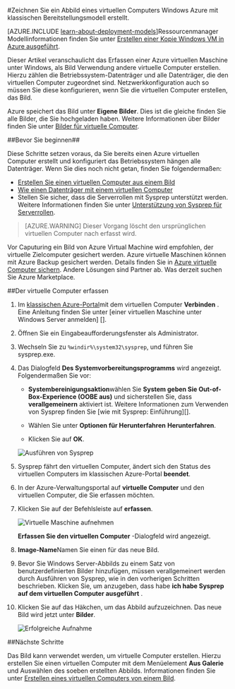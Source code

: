 <properties
    pageTitle="Zeichnen Sie ein Abbild einer Windows Azure-VM | Microsoft Azure"
    description="Zeichnen Sie ein Abbild eines virtuellen Computers Windows Azure mit klassischen Bereitstellungsmodell erstellt."
    services="virtual-machines-windows"
    documentationCenter=""
    authors="cynthn"
    manager="timlt"
    editor="tysonn"
    tags="azure-service-management"/>

<tags
    ms.service="virtual-machines-windows"
    ms.workload="infrastructure-services"
    ms.tgt_pltfrm="vm-windows"
    ms.devlang="na"
    ms.topic="article"
    ms.date="09/27/2016"
    ms.author="cynthn"/>

#<a name="capture-an-image-of-an-azure-windows-virtual-machine-created-with-the-classic-deployment-model"></a>Zeichnen Sie ein Abbild eines virtuellen Computers Windows Azure mit klassischen Bereitstellungsmodell erstellt.

[AZURE.INCLUDE [learn-about-deployment-models](../../includes/learn-about-deployment-models-classic-include.md)]Ressourcenmanager Modellinformationen finden Sie unter [Erstellen einer Kopie Windows VM in Azure ausgeführt](virtual-machines-windows-vhd-copy.md).


Dieser Artikel veranschaulicht das Erfassen einer Azure virtuellen Maschine unter Windows, als Bild Verwendung andere virtuelle Computer erstellen. Hierzu zählen die Betriebssystem-Datenträger und alle Datenträger, die den virtuellen Computer zugeordnet sind. Netzwerkkonfiguration auch so müssen Sie diese konfigurieren, wenn Sie die virtuellen Computer erstellen, das Bild.

Azure speichert das Bild unter **Eigene Bilder**. Dies ist die gleiche finden Sie alle Bilder, die Sie hochgeladen haben. Weitere Informationen über Bilder finden Sie unter [Bilder für virtuelle Computer](virtual-machines-linux-classic-about-images.md).

##<a name="before-you-begin"></a>Bevor Sie beginnen##

Diese Schritte setzen voraus, da Sie bereits einen Azure virtuellen Computer erstellt und konfiguriert das Betriebssystem hängen alle Datenträger. Wenn Sie dies noch nicht getan, finden Sie folgendermaßen:

- [Erstellen Sie einen virtuellen Computer aus einem Bild](virtual-machines-windows-classic-createportal.md)
- [Wie einen Datenträger mit einem virtuellen Computer](virtual-machines-windows-classic-attach-disk.md)
- Stellen Sie sicher, dass die Serverrollen mit Sysprep unterstützt werden. Weitere Informationen finden Sie unter [Unterstützung von Sysprep für Serverrollen](https://msdn.microsoft.com/windows/hardware/commercialize/manufacture/desktop/sysprep-support-for-server-roles).

> [AZURE.WARNING] Dieser Vorgang löscht den ursprünglichen virtuellen Computer nach erfasst wird. 

Vor Caputuring ein Bild von Azure Virtual Machine wird empfohlen, der virtuelle Zielcomputer gesichert werden. Azure virtuelle Maschinen können mit Azure Backup gesichert werden. Details finden Sie in [Azure virtuelle Computer sichern](../backup/backup-azure-vms.md). Andere Lösungen sind Partner ab. Was derzeit suchen Sie Azure Marketplace.


##<a name="capture-the-virtual-machine"></a>Der virtuelle Computer erfassen

1. Im [klassischen Azure-Portal](http://manage.windowsazure.com)mit dem virtuellen Computer **Verbinden** . Eine Anleitung finden Sie unter [einer virtuellen Maschine unter Windows Server anmelden] [].

2.  Öffnen Sie ein Eingabeaufforderungsfenster als Administrator.

3.  Wechseln Sie zu `%windir%\system32\sysprep`, und führen Sie sysprep.exe.

4.  Das Dialogfeld **Des Systemvorbereitungsprogramms** wird angezeigt. Folgendermaßen Sie vor:

    - **Systembereinigungsaktion**wählen Sie **System geben Sie Out-of-Box-Experience (OOBE aus)** und sicherstellen Sie, dass **verallgemeinern** aktiviert ist. Weitere Informationen zum Verwenden von Sysprep finden Sie [wie mit Sysprep: Einführung][].

    - Wählen Sie unter **Optionen für Herunterfahren** **Herunterfahren**.

    - Klicken Sie auf **OK**.

    ![Ausführen von Sysprep](./media/virtual-machines-windows-classic-capture-image/SysprepGeneral.png)

7.  Sysprep fährt den virtuellen Computer, ändert sich den Status des virtuellen Computers im klassischen Azure-Portal **beendet**.

8.  In der Azure-Verwaltungsportal auf **virtuelle Computer** und den virtuellen Computer, die Sie erfassen möchten.

9.  Klicken Sie auf der Befehlsleiste auf **erfassen**.

    ![Virtuelle Maschine aufnehmen](./media/virtual-machines-windows-classic-capture-image/CaptureVM.png)

    **Erfassen Sie den virtuellen Computer** -Dialogfeld wird angezeigt.

10. **Image-Name**Namen Sie einen für das neue Bild.

11. Bevor Sie Windows Server-Abbilds zu einem Satz von benutzerdefinierten Bilder hinzufügen, müssen verallgemeinert werden durch Ausführen von Sysprep, wie in den vorherigen Schritten beschrieben. Klicken Sie, um anzugeben, dass habe **ich habe Sysprep auf dem virtuellen Computer ausgeführt** .

12. Klicken Sie auf das Häkchen, um das Abbild aufzuzeichnen. Das neue Bild wird jetzt unter **Bilder**.

    ![Erfolgreiche Aufnahme](./media/virtual-machines-windows-classic-capture-image/VMCapturedImageAvailable.png)

##<a name="next-steps"></a>Nächste Schritte

Das Bild kann verwendet werden, um virtuelle Computer erstellen. Hierzu erstellen Sie einen virtuellen Computer mit dem Menüelement **Aus Galerie** und Auswählen des soeben erstellten Abbilds. Informationen finden Sie unter [Erstellen eines virtuellen Computers von einem Bild](virtual-machines-windows-classic-createportal.md).



[Anmelden bei einem virtuellen Computer unter Windows Server]: virtual-machines-windows-classic-connect-logon.md
[Verwendung von Sysprep: Einführung]: http://technet.microsoft.com/library/bb457073.aspx
[Run Sysprep.exe]: ./media/virtual-machines-capture-image-windows-server/SysprepCommand.png
[Enter Sysprep.exe options]: ./media/virtual-machines-windows-classic-capture-image/SysprepGeneral.png
[The virtual machine is stopped]: ./media/virtual-machines-capture-image-windows-server/SysprepStopped.png
[Capture an image of the virtual machine]: ./media/virtual-machines-windows-classic-capture-image/CaptureVM.png
[Enter the image name]: ./media/virtual-machines-capture-image-windows-server/Capture.png
[Image capture successful]: ./media/virtual-machines-capture-image-windows-server/CaptureSuccess.png
[Use the captured image]: ./media/virtual-machines-capture-image-windows-server/MyImagesWindows.png
